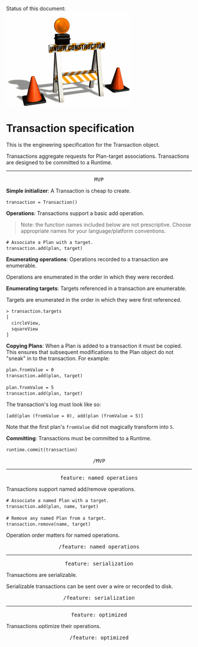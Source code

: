 Status of this document:
![](../../_assets/under-construction-flashing-barracade-animation.gif)

# Transaction specification

This is the engineering specification for the Transaction object.

Transactions aggregate requests for Plan-target associations. Transactions are designed to be committed to a Runtime.

---

<p style="text-align:center"><tt>MVP</tt></p>

**Simple initializer**: A Transaction is cheap to create.

    transaction = Transaction()

**Operations**: Transactions support a basic add operation.

> Note: the function names included below are not prescriptive. Choose appropriate names for your language/platform conventions.

    # Associate a Plan with a target.
    transaction.add(plan, target)

**Enumerating operations**: Operations recorded to a transaction are enumerable.

Operations are enumerated in the order in which they were recorded.

**Enumerating targets**: Targets referenced in a transaction are enumerable.

Targets are enumerated in the order in which they were first referenced.

    > transaction.targets
    [
      circleView,
      squareView
    ]

**Copying Plans**: When a Plan is added to a transaction it must be copied. This ensures that subsequent modifications to the Plan object do not "sneak" in to the transaction. For example:

    plan.fromValue = 0
    transaction.add(plan, target)
    
    plan.fromValue = 5
    transaction.add(plan, target)

The transaction's log must look like so:

    [add(plan (fromValue = 0), add(plan (fromValue = 5)]

Note that the first plan's `fromValue` did not magically transform into `5`.

**Committing**: Transactions must be committed to a Runtime.

    runtime.commit(transaction)

<p style="text-align:center"><tt>/MVP</tt></p>

---

<p style="text-align:center"><tt>feature: named operations</tt></p>

Transactions support named add/remove operations.

    # Associate a named Plan with a target.
    transaction.add(plan, name, target)
    
    # Remove any named Plan from a target.
    transaction.remove(name, target)

Operation order matters for named operations.

<p style="text-align:center"><tt>/feature: named operations</tt></p>

---

<p style="text-align:center"><tt>feature: serialization</tt></p>

Transactions are serializable.

Serializable transactions can be sent over a wire or recorded to disk.

<p style="text-align:center"><tt>/feature: serialization</tt></p>

---

<p style="text-align:center"><tt>feature: optimized</tt></p>

Transactions optimize their operations.

<p style="text-align:center"><tt>/feature: optimized</tt></p>
